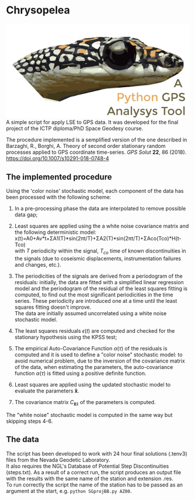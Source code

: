 # Chrysopelea
![Logo](/flogo.png)\
A simple script for apply LSE to GPS data.
It was developed for the final project of the ICTP diploma/PhD Space Geodesy course.

The procedure implemented is a semplified version of the one described in\
Barzaghi, R., Borghi, A. Theory of second order stationary random processes applied to GPS coordinate time-series. *GPS Solut* **22**, 86 (2018). https://doi.org/10.1007/s10291-018-0748-4

## The implemented procedure 
 Using the 'color noise' stochastic model, each component of the data has been processed with the following scheme:

1.  In a pre-processing phase the data are interpolated to remove possible data gap;

2.  Least squares are applied using the a white noise covariance matrix and the following deterministic model:\
    x(t)=A0+Av*t+ΣA1(T)*sin(2πt/T)+ΣA2(T)*sin(2πt/T)+ΣAco(Tco)*H(t-Tco)\
    with *T* periodicity within the signal, *T*<sub>*co*</sub> time of known discontinuities in the signals (due to coseismic displacements, instrumentation failures and changes, etc.).

3. The periodicities of the signals are derived from a periodogram of the residuals: initially, the data are fitted with a simplified linear regression model and the periodogram of the residual of the least squares fitting is computed, to find out the most significant periodicities in the time series. These periodicity are introduced one at a time until the least squares fitting doesn't improve.\
    The data are initially assumed uncorrelated using a white noise stochastic model.

4.  The least squares residuals *ϵ*(*t*) are computed and checked for the stationary hypothesis using the KPSS test;

5.  The empirical Auto-Covariance Function *α*(*τ*) of the residuals is computed and it is used to define a "color noise" stochastic model: to avoid numerical problem, due to the inversion of the covariance matrix of the data, when estimating the parameters, the auto-covariance function *α*(*τ*) is fitted using a positive definite function.

5.  Least squares are applied using the updated stochastic model to evaluate the parameters **x̂**.

6.  The covariance matrix *C*<sub>**x̂**x̂</sub> of the parameters is computed.

The "white noise" stochastic model is computed in the same way but skipping steps 4-6.

## The data
The script has been developed to work with 24 hour final solutions (.tenv3) files from the Nevada Geodetic Laboratory.\
It also requires the NGL's Database of Potential Step Discontinuities (steps.txt).
As a result of a correct run, the script produces an output file with the results with the same name of the station and extension .res.\
To run correctly the script the name of the station has to be passed as an argument at the start, e.g.
```python SGprojBB.py AZ00```.

